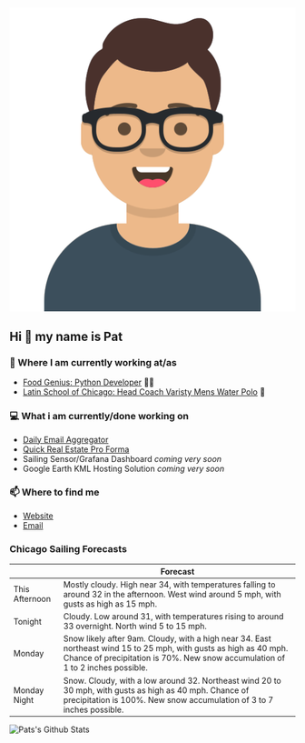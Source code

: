 [![Social banner for p-j-falconer](https://raw.githubusercontent.com/P-J-FALCONER/P-J-FALCONER/master/assets/avataaars.svg)](https://patfalconer.com/)
## Hi :wave: my name is Pat

### 💼 Where I am currently working at/as
- [Food Genius: Python Developer](https://getfoodgenius.com/) 🍔🐍
- [Latin School of Chicago: Head Coach Varisty Mens Water Polo](https://www.latinschool.org/) 🤽


### 💻 What i am currently/done working on
 - [Daily Email Aggregator](https://github.com/P-J-FALCONER/dott_daily_mail)
 - [Quick Real Estate Pro Forma](https://github.com/P-J-FALCONER/henry)
 - Sailing Sensor/Grafana Dashboard *coming very soon*
 - Google Earth KML Hosting Solution *coming very soon*

### 📫 Where to find me
 - [Website](https://patfalconer.com/)
 - [Email](mailto:patrick.j.falconer@gmail.com)


### Chicago Sailing Forecasts
|   | Forecast  |
|---|---|
| This Afternoon | Mostly cloudy. High near 34, with temperatures falling to around 32 in the afternoon. West wind around 5 mph, with gusts as high as 15 mph. |
| Tonight | Cloudy. Low around 31, with temperatures rising to around 33 overnight. North wind 5 to 15 mph. |
| Monday | Snow likely after 9am. Cloudy, with a high near 34. East northeast wind 15 to 25 mph, with gusts as high as 40 mph. Chance of precipitation is 70%. New snow accumulation of 1 to 2 inches possible. |
| Monday Night | Snow. Cloudy, with a low around 32. Northeast wind 20 to 30 mph, with gusts as high as 40 mph. Chance of precipitation is 100%. New snow accumulation of 3 to 7 inches possible. |

![Pats's Github Stats](https://github-readme-stats.vercel.app/api?username=p-j-falconer&show_icons=true&theme=radical)

